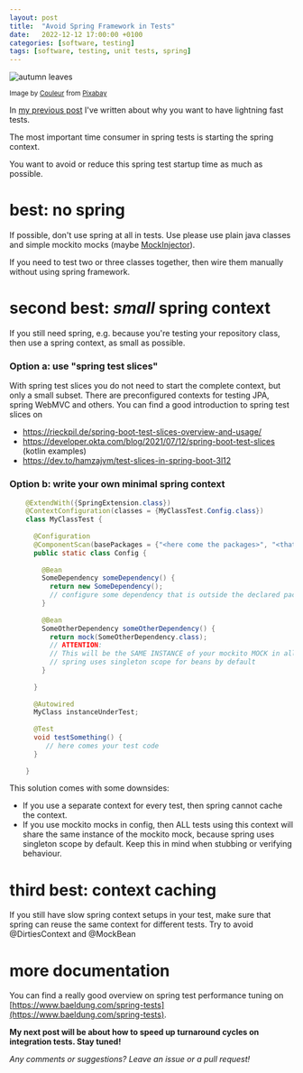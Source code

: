 ```yaml
---
layout: post
title:  "Avoid Spring Framework in Tests"
date:   2022-12-12 17:00:00 +0100
categories: [software, testing]
tags: [software, testing, unit tests, spring]
---
```


![autumn leaves](https://imgs.xkcd.com/comics/compiling.png)

<small>Image by <a href="https://pixabay.com/users/couleur-1195798/">Couleur</a> from <a href="https://pixabay.com/">Pixabay</a></small>

In [my previous post](https://joerg-pfruender.github.io/software/testing/2022/10/22/fasttests0.html) I've written about why you want to have lightning fast tests.

The most important time consumer in spring tests is starting the spring context.

You want to avoid or reduce this spring test startup time as much as possible.

# best: no spring
If possible, don't use spring at all in tests. Use please use plain java classes and simple mockito mocks (maybe [MockInjector](https://joerg-pfruender.github.io/software/testing/2022/12/08/mockinjector3.html)).

If you need to test two or three classes together, then wire them manually without using spring framework.

# second best: *small* spring context
If you still need spring, e.g. because you're testing your repository class, then use a spring context, as small as possible.

### Option a: use "spring test slices"

With spring test slices you do not need to start the complete context, but only a small subset. There are preconfigured contexts for testing JPA, spring WebMVC and others.
You can find a good introduction to spring test slices on
* https://rieckpil.de/spring-boot-test-slices-overview-and-usage/
* https://developer.okta.com/blog/2021/07/12/spring-boot-test-slices (kotlin examples)
* https://dev.to/hamzajvm/test-slices-in-spring-boot-3l12

### Option b: write your own minimal spring context

```java
    @ExtendWith({SpringExtension.class})
    @ContextConfiguration(classes = {MyClassTest.Config.class})
    class MyClassTest {
    
      @Configuration
      @ComponentScan(basePackages = {"<here come the packages>", "<that you need for the test>"})
      public static class Config {
    
        @Bean
        SomeDependency someDependency() {
          return new SomeDependency(); 
          // configure some dependency that is outside the declared packages above
        }
        
        @Bean
        SomeOtherDependency someOtherDependency() {
          return mock(SomeOtherDependency.class);        
          // ATTENTION: 
          // This will be the SAME INSTANCE of your mockito MOCK in all tests with this configuration!
          // spring uses singleton scope for beans by default   
        }
    
      }
    
      @Autowired
      MyClass instanceUnderTest;
    
      @Test
      void testSomething() {
         // here comes your test code
      }
    
    }
```
This solution comes with some downsides:

* If you use a separate context for every test, then spring cannot cache the context.
* If you use mockito mocks in config, then ALL tests using this context will share the same instance of the mockito mock, because spring uses singleton scope by default. Keep this in mind when stubbing or verifying behaviour.


# third best: context caching

If you still have slow spring context setups in your test, make sure that spring can reuse the same context for different tests.
Try to avoid @DirtiesContext and @MockBean

# more documentation

You can find a really good overview on spring test performance tuning on [https://www.baeldung.com/spring-tests](https://www.baeldung.com/spring-tests).


**My next post will be about how to speed up turnaround cycles on integration tests. Stay tuned!**


*Any comments or suggestions? Leave an issue or a pull request!*
